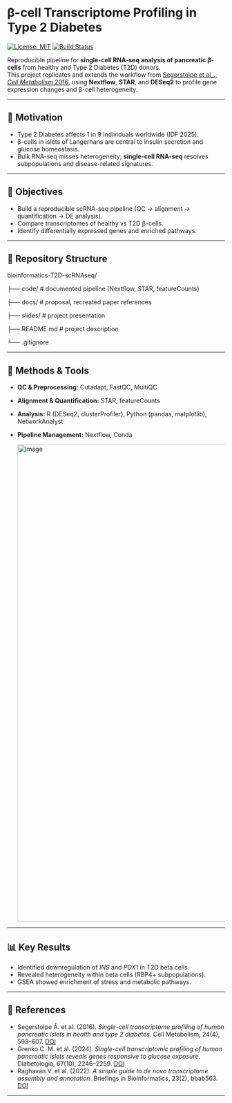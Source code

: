 # β-cell Transcriptome Profiling in Type 2 Diabetes

[![License: MIT](https://img.shields.io/badge/License-MIT-green.svg)](LICENSE)
[![Build Status](https://github.com/YOURUSER/beta-cell-transcriptome-T2D/actions/workflows/ci.yml/badge.svg)](https://github.com/YOURUSER/beta-cell-transcriptome-T2D/actions)

Reproducible pipeline for **single-cell RNA-seq analysis of pancreatic β-cells** from healthy and Type 2 Diabetes (T2D) donors.  
This project replicates and extends the workflow from [Segerstolpe et al_., *Cell Metabolism* 2016](https://doi.org/10.1016/j.cmet.2016.08.020), using **Nextflow**, **STAR**, and **DESeq2** to profile gene expression changes and β-cell heterogeneity.

---

## 🚀 Motivation
- Type 2 Diabetes affects 1 in 9 individuals worldwide (IDF 2025).  
- β-cells in islets of Langerhans are central to insulin secretion and glucose homeostasis.  
- Bulk RNA-seq misses heterogeneity; **single-cell RNA-seq** resolves subpopulations and disease-related signatures.  

---

## 🎯 Objectives
- Build a reproducible scRNA-seq pipeline (QC → alignment → quantification → DE analysis).  
- Compare transcriptomes of healthy vs T2D β-cells.  
- Identify differentially expressed genes and enriched pathways.  

---

## 📂 Repository Structure
bioinformatics-T2D-scRNAseq/

├── code/ # documented pipeline (Nextflow, STAR, featureCounts)

├── docs/ # proposal, recreated paper references

├── slides/ # project presentation

├── README.md # project description

└── .gitignore

---

## 🔬 Methods & Tools
- **QC & Preprocessing:** Cutadapt, FastQC, MultiQC  
- **Alignment & Quantification:** STAR, featureCounts  
- **Analysis:** R (DESeq2, clusterProfiler), Python (pandas, matplotlib), NetworkAnalyst  
- **Pipeline Management:** Nextflow, Conda
  
  <img width="1820" height="1104" alt="image" src="https://github.com/user-attachments/assets/4435b935-580b-4f14-9323-747a11d9e9a9" />


---

## 📊 Key Results
- Identified downregulation of *INS* and *PDX1* in T2D beta cells.  
- Revealed heterogeneity within beta cells (RBP4+ subpopulations).  
- GSEA showed enrichment of stress and metabolic pathways.  
---
## 📄 References
- Segerstolpe Å. et al. (2016). *Single-cell transcriptome profiling of human pancreatic islets in health and type 2 diabetes*. Cell Metabolism, 24(4), 593–607. [DOI](https://doi.org/10.1016/j.cmet.2016.08.020)  
- Grenko C. M. et al. (2024). *Single-cell transcriptomic profiling of human pancreatic islets reveals genes responsive to glucose exposure*. Diabetologia, 67(10), 2246–2259. [DOI](https://doi.org/10.1007/s00125-024-06214-4)  
- Raghavan V. et al. (2022). *A simple guide to de novo transcriptome assembly and annotation*. Briefings in Bioinformatics, 23(2), bbab563. [DOI](https://doi.org/10.1093/bib/bbab563)  

---
